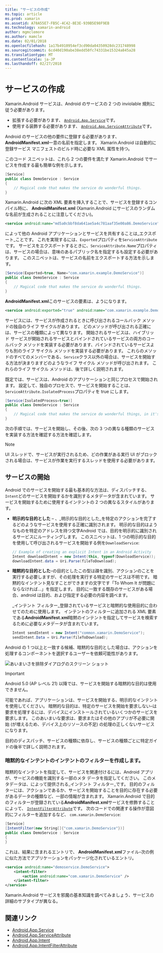 ```yaml
---
title: "サービスの作成"
ms.topic: article
ms.prod: xamarin
ms.assetid: A78A55E7-FB5C-4C42-8E3E-939B5E98F9EB
ms.technology: xamarin-android
author: mgmclemore
ms.author: mamcle
ms.date: 02/01/2018
ms.openlocfilehash: 1a17b4910954ef3cd90da04350928dc231748998
ms.sourcegitcommit: 6cd40d190abe38edd50fc74331be15324a845a28
ms.translationtype: MT
ms.contentlocale: ja-JP
ms.lasthandoff: 02/27/2018
---
```

# <a name="creating-a-service"></a>サービスの作成

Xamarin.Android サービスは、Android のサービスの 2 つの inviolable 規則に従う必要があります。

* 拡張する必要があります、 [ `Android.App.Service`](https://developer.xamarin.com/api/type/Android.App.Service/)です。
* 使用する装飾する必要があります、 [ `Android.App.ServiceAttribute`](https://developer.xamarin.com/api/type/Android.App.ServiceAttribute/)です。

Android のサービスの他の要件に登録する必要があります、 **AndroidManifest.xml**一意の名前を指定します。 Xamarin.Android は自動的に登録サービス マニフェストのビルド時に必要な XML 属性を持つ。

このコード スニペットは、これら 2 つの要件を満たす Xamarin.Android でサービスを作成する最も簡単な例を示します。  

```csharp
[Service]
public class DemoService : Service
{
    // Magical code that makes the service do wonderful things.
}
```

Xamarin.Android に次の XML 要素を挿入することで、サービスを登録するコンパイル時に、 **AndroidManifest.xml** (Xamarin.Android にサービスのランダムな名前が生成されることに注意してください)。

```xml
<service android:name="md5a0cbbf8da641ae5a4c781aaf35e00a86.DemoService" />
```

によって他の Android アプリケーションとサービスを共有することは_エクスポート_ことです。 これを実現するには、`Exported`プロパティを`ServiceAttribute`です。 サービスをエクスポートするときに、`ServiceAttribute.Name`プロパティは、サービスの場合は、意味のあるパブリック名を指定するも設定する必要があります。 このスニペットは、サービスの名前をエクスポートする方法を示します。

```csharp
[Service(Exported=true, Name="com.xamarin.example.DemoService")]
public class DemoService : Service
{
    // Magical code that makes the service do wonderful things.
}
```

**AndroidManifest.xml**このサービスの要素は、ようになります。

```xml
<service android:exported="true" android:name="com.xamarin.example.DemoService" />
```

サービスには、サービスが作成されるときに呼び出されるコールバック メソッドの独自のライフ サイクルがあります。 どのメソッドが呼び出される正確には、サービスの種類によって異なります。 開始されるサービスは、ハイブリッド サービスが開始されるサービスとバインドされているサービスの両方のコールバック メソッドを実装する必要があります、バインドされているサービスよりも別のライフ サイクル メソッドを実装する必要があります。 これらのメソッドのすべてのメンバーである、`Service`クラス以外の場合は、サービスを開始する方法が決まりますどのようなライフ サイクル メソッドが呼び出されます。 これらのライフ サイクル メソッドは、後で詳しく説明されます。

既定では、サービスは、Android のアプリケーションと同じプロセスで開始されます。 設定して、独自のプロセスで、サービスを開始することは、`ServiceAttribute.IsolatedProcess`プロパティを true にします。

```csharp
[Service(IsolatedProcess=true)]
public class DemoService : Service
{
    // Magical code that makes the service do wonderful things, in it's own process!
}
```

次の手順では、サービスを開始し、その後、次の 3 つの異なる種類のサービスを実装する方法を確認する方法を確認します。

> [!NOTE]
> UI スレッドで、サービスが実行されるため、どの作業がある実行 UI がブロックされる場合は、サービスが作業を実行するスレッドを使用する必要があります。

## <a name="starting-a-service"></a>サービスの開始

Android でのサービスを開始する最も基本的な方法は、ディスパッチする、`Intent`どのサービスを開始するかを識別するメタデータが含まれています。 サービスを開始するために使用するインテントの 2 つの異なるスタイルがあります。

-   **明示的な目的とした** &ndash; 、_明示的な目的とした_を特定のアクションを完了するどのようなサービスを使用する正確に識別されます。 明示的な目的はようなものを特定のアドレスを持つ文字Android では、目的を明示的に識別されるサービスにルーティングします。 このスニペットは、1 つの明示的な目的を使用して呼び出されるサービスを開始する例を`DownloadService`:

    ```csharp
    // Example of creating an explicit Intent in an Android Activity
    Intent downloadIntent = new Intent(this, typeof(DownloadService));
    downloadIntent.data = Uri.Parse(fileToDownload);
    ```

-   **暗黙的な目的とした**&ndash;の目的としたこの型は疎を識別、アクションのことを実行する必要しますが、その処理を実行する特定のサービスは不明です。 暗黙的なインテント見なすことができますの文字です「To Whom It が問題にならなければ…」を指定します。
    目的に一致する既存のサービスがある場合、android は目的、および指定する必要の内容を調べます。

    _インテント フィルター_登録されているサービスと暗黙的な使用目的に合わせてのために使用します。 インテントのフィルターに追加される XML 要素である**AndroidManifest.xml**暗黙のインテントを指定してサービスを検索するために必要なメタデータが含まれています。

    ```csharp
    Intent sendIntent = new Intent("common.xamarin.DemoService");
    sendIntent.Data = Uri.Parse(fileToDownload);
    ```

Android の 1 つ以上と一致する候補、暗黙的な目的とした場合は、アクションを処理するコンポーネントを選択するユーザーを依頼可能性があります。

![あいまいさを排除ダイアログのスクリーン ショット](images/creating-a-service-01.png "あいまいさを排除ダイアログのスクリーン ショット")

> [!IMPORTANT]
> Android 5.0 (AP レベル 21) 以降では、サービスを開始する暗黙的な目的は使用できません。

可能であれば、アプリケーションは、サービスを開始する、明示的なインテントを使用してください。 暗黙的な目的は、特定のサービスを開始を要求しない&ndash;は要求を処理するには、デバイスにインストールされているいくつかのサービスを要求します。 このあいまいな要求は、要求またはその他のアプリが不必要に開始 (が増えるため、デバイス上のリソースの不足) の処理の正しくないサービスになります。

目的のディスパッチ、サービスの種類に依存し、サービスの種類ごとに特定ガイドの後半で詳しく説明されます。


### <a name="creating-an-intent-filter-for-implicit-intents"></a>暗黙的なインテントのインテントのフィルターを作成します。

暗黙的なインテントを指定して、サービスを関連付けるには、Android アプリが、サービスの機能を識別する一部のメタ データを指定してください。 このメタデータは、によって提供される_インテント フィルター_です。 目的のフィルターには、アクションであるか、サービスを開始することを目的に存在する必要があるデータの種類など、一部の情報が含まれます。 Xamarin.Android で目的のフィルターが登録されている**AndroidManifest.xml**サービスを修飾することによって、 [ `IntentFilterAttribute`](https://developer.xamarin.com/api/type/Android.App.IntentFilterAttribute/)です。 次のコードでの関連する操作が意図的にフィルターを追加するなど、 `com.xamarin.DemoService`:

```csharp
[Service]
[IntentFilter(new String[]{"com.xamarin.DemoService"})]
public class DemoService : Service
{
}
```

これは、結果に含まれるエントリで、 **AndroidManifest.xml**ファイル&ndash;次の例に似た方法でアプリケーションをパッケージ化されているエントリ。

```xml
<service android:name="demoservice.DemoService">
    <intent-filter>
        <action android:name="com.xamarin.DemoService" />
    </intent-filter>
</service>
```

Xamarin.Android サービスを邪魔の基本知識を調べてみましょう、サービスの詳細のサブタイプが異なる。


## <a name="related-links"></a>関連リンク

- [Android.App.Service](https://developer.xamarin.com/api/type/Android.App.Service/)
- [Android.App.ServiceAttribute](https://developer.xamarin.com/api/type/Android.App.ServiceAttribute/)
- [Android.App.Intent](https://developer.xamarin.com/api/type/Android.Content.Intent/)
- [Android.App.IntentFilterAttribute](https://developer.xamarin.com/api/type/Android.App.IntentFilterAttribute/)
